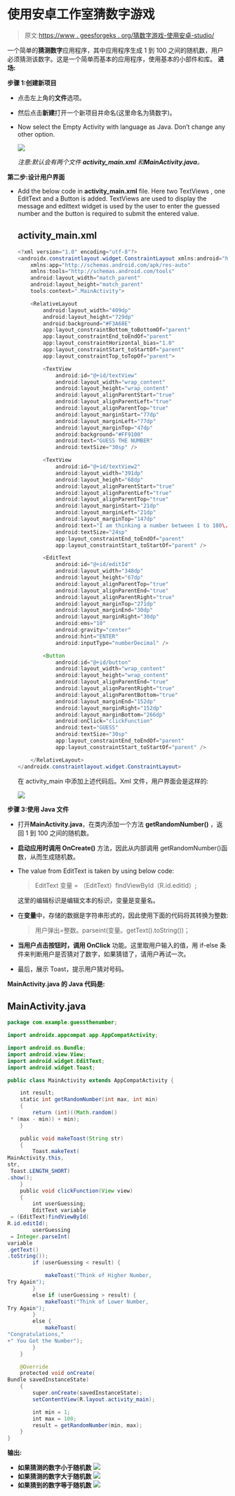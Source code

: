 # 使用安卓工作室猜数字游戏

> 原文:[https://www . geesforgeks . org/猜数字游戏-使用安卓-studio/](https://www.geeksforgeeks.org/guessing-the-number-game-using-android-studio/)

一个简单的**猜测数字**应用程序，其中应用程序生成 1 到 100 之间的随机数，用户必须猜测该数字。这是一个简单而基本的应用程序，使用基本的小部件和库。
**进场:**

**步骤 1:创建新项目**

*   点击左上角的**文件**选项。
*   然后点击**新建**打开一个新项目并命名(这里命名为猜数字)。
*   Now select the Empty Activity with language as Java. Don’t change any other option.

    ![](img/1f46eac4accfe972d5cba7ba6dd73838.png)

     *注意:默认会有两个文件 **activity_main.xml** 和**MainActivity.java**。*

**第二步:设计用户界面**

*   Add the below code in **activity_main.xml** file. Here two TextViews , one EditText and a Button is added. TextViews are used to display the message and edittext widget is used by the user to enter the guessed number and the button is required to submit the entered value.

    ## activity_main.xml

    ```java
    <?xml version="1.0" encoding="utf-8"?>
    <androidx.constraintlayout.widget.ConstraintLayout xmlns:android="http://schemas.android.com/apk/res/android"
        xmlns:app="http://schemas.android.com/apk/res-auto"
        xmlns:tools="http://schemas.android.com/tools"
        android:layout_width="match_parent"
        android:layout_height="match_parent"
        tools:context=".MainActivity">

        <RelativeLayout
            android:layout_width="409dp"
            android:layout_height="729dp"
            android:background="#F3A68E"
            app:layout_constraintBottom_toBottomOf="parent"
            app:layout_constraintEnd_toEndOf="parent"
            app:layout_constraintHorizontal_bias="1.0"
            app:layout_constraintStart_toStartOf="parent"
            app:layout_constraintTop_toTopOf="parent">

            <TextView
                android:id="@+id/textView"
                android:layout_width="wrap_content"
                android:layout_height="wrap_content"
                android:layout_alignParentStart="true"
                android:layout_alignParentLeft="true"
                android:layout_alignParentTop="true"
                android:layout_marginStart="77dp"
                android:layout_marginLeft="77dp"
                android:layout_marginTop="47dp"
                android:background="#FF9100"
                android:text="GUESS THE NUMBER"
                android:textSize="30sp" />

            <TextView
                android:id="@+id/textView2"
                android:layout_width="391dp"
                android:layout_height="68dp"
                android:layout_alignParentStart="true"
                android:layout_alignParentLeft="true"
                android:layout_alignParentTop="true"
                android:layout_marginStart="21dp"
                android:layout_marginLeft="21dp"
                android:layout_marginTop="147dp"
                android:text="I am thinking a number between 1 to 100\. Can you guess what it  is ?"
                android:textSize="24sp"
                app:layout_constraintEnd_toEndOf="parent"
                app:layout_constraintStart_toStartOf="parent" />

            <EditText
                android:id="@+id/editId"
                android:layout_width="348dp"
                android:layout_height="67dp"
                android:layout_alignParentTop="true"
                android:layout_alignParentEnd="true"
                android:layout_alignParentRight="true"
                android:layout_marginTop="271dp"
                android:layout_marginEnd="30dp"
                android:layout_marginRight="30dp"
                android:ems="10"
                android:gravity="center"
                android:hint="ENTER"
                android:inputType="numberDecimal" />

            <Button
                android:id="@+id/button"
                android:layout_width="wrap_content"
                android:layout_height="wrap_content"
                android:layout_alignParentEnd="true"
                android:layout_alignParentRight="true"
                android:layout_alignParentBottom="true"
                android:layout_marginEnd="152dp"
                android:layout_marginRight="152dp"
                android:layout_marginBottom="266dp"
                android:onClick="clickFunction"
                android:text="GUESS"
                android:textSize="30sp"
                app:layout_constraintEnd_toEndOf="parent"
                app:layout_constraintStart_toStartOf="parent" />

        </RelativeLayout>
    </androidx.constraintlayout.widget.ConstraintLayout>
    ```

    在 activity_main 中添加上述代码后。Xml 文件，用户界面会是这样的:

    ![](img/6d2f6c53e3cfb5fb3844dc3e016fd13f.png)

**步骤 3:使用 Java 文件**

*   打开**MainActivity.java**，在类内添加一个方法 **getRandomNumber()** ，返回 1 到 100 之间的随机数。
*   **启动应用时调用 OnCreate()** 方法，因此从内部调用 getRandomNumber()函数，从而生成随机数。
*   The value from EditText is taken by using below code:

    > EditText 变量 = （EditText）findViewById（R.id.editId）;

    这里的编辑标识是编辑文本的标识，变量是变量名。

*   在**变量**中，存储的数据是字符串形式的，因此使用下面的代码将其转换为整数:

    > 用户弹出=整数。parseint(变量。getText().toString())；

*   **当用户点击按钮时，调用 OnClick** 功能。这里取用户输入的值，用 if-else 条件来判断用户是否猜对了数字，如果猜错了，请用户再试一次。
*   最后，展示 Toast，提示用户猜对号码。

**MainActivity.java 的 Java 代码是:**

## MainActivity.java

```java
package com.example.guessthenumber;

import androidx.appcompat.app.AppCompatActivity;

import android.os.Bundle;
import android.view.View;
import android.widget.EditText;
import android.widget.Toast;

public class MainActivity extends AppCompatActivity {

    int result;
    static int getRandomNumber(int max, int min)
    {
        return (int)((Math.random()
 * (max - min)) + min);
    }

    public void makeToast(String str)
    {
        Toast.makeText(
MainActivity.this, 
str,
 Toast.LENGTH_SHORT)
.show();
    }
    public void clickFunction(View view)
    {
        int userGuessing;
        EditText variable
 = (EditText)findViewById(
R.id.editId);
        userGuessing
 = Integer.parseInt(
variable
.getText()
.toString());
        if (userGuessing < result) {

            makeToast("Think of Higher Number, 
Try Again");
        }
        else if (userGuessing > result) {
            makeToast("Think of Lower Number, 
Try Again");
        }
        else {
            makeToast(
"Congratulations,"
+" You Got the Number");
        }
    }

    @Override
    protected void onCreate(
Bundle savedInstanceState)
    {
        super.onCreate(savedInstanceState);
        setContentView(R.layout.activity_main);

        int min = 1;
        int max = 100;
        result = getRandomNumber(min, max);
    }
}
```

**输出:**

*   **如果猜测的数字小于随机数**
    ![](img/4de2178b56805d2c44936365bad3ae99.png)
*   **如果猜测的数字大于随机数**
    ![](img/56e725fc56960d83a2645428a139cf4e.png)
*   **如果猜到的数字等于随机数**
    ![](img/a309f711d15cc0e441d784d04ca3f6c3.png)